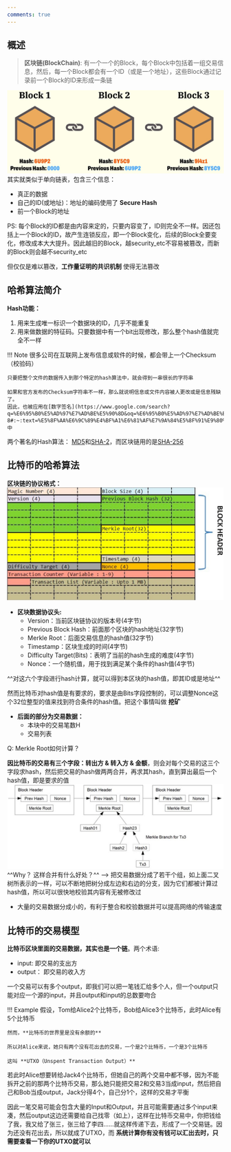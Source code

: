 ```yaml
---
comments: true
---
```


## 概述

> **区块链(BlockChain)**: 有一个一个的Block，每个Block中包括着一组交易信息，然后，每一个Block都会有一个ID（或是一个地址），这些Block通过记录前一个Block的ID来形成一条链

![blockChain](assets/blockChain.jpg)
其实就类似于单向链表，包含三个信息：

- 真正的数据
- 自己的ID(或地址)：地址的编码使用了 **Secure Hash**
- 前一个Block的地址

PS: 每个Block的ID都是由内容来定的，只要内容变了，ID则完全不一样。因还包括上一个Block的ID，故产生连锁反应，即一个Block变化，后续的Block全要变化，修改成本大大提升。因此越旧的Block，越security_etc不容易被篡改，而新的Block则会越不security_etc

但仅仅是难以篡改，**工作量证明的共识机制** 使得无法篡改

## 哈希算法简介

**Hash功能：**

1. 用来生成唯一标识一个数据块的ID，几乎不能重复
2. 用来做数据的特征码。只要数据中有一个bit出现修改，那么整个hash值就完全不一样

!!! Note
    很多公司在互联网上发布信息或软件的时候，都会带上一个Checksum（校验码）
    
    只要把整个文件的数据传入到那个特定的hash算法中，就会得到一串很长的字符串
    
    如果和官方发布的Checksum字符串不一样，那么就说明信息或文件内容被人更改或是信息残缺了。
    因此，也被应用在[数字签名](https://www.google.com/search?q=%E6%95%B0%E5%AD%97%E7%AD%BE%E5%90%8D&oq=%E6%95%B0%E5%AD%97%E7%AD%BE%E5%90%8D&gs_lcrp=EgZjaHJvbWUyBggAEEUYOTIGCAEQABgeMgYIAhAAGB4yBggDEAAYHjIGCAQQABgeMgYIBRAAGB4yBggGEAAYHjIGCAcQRRg90gEINTQ2M2oxajSoAgCwAgA&sourceid=chrome&ie=UTF-8#:~:text=%E5%8F%AA%E6%9C%89%E4%BF%A1%E6%81%AF%E7%9A%84%E5%8F%91%E9%80%81%E8%80%85%E6%89%8D%E8%83%BD%E4%BA%A7%E7%94%9F%E7%9A%84%E5%88%AB%E4%BA%BA%E6%97%A0%E6%B3%95%E4%BC%AA%E9%80%A0%E7%9A%84%E4%B8%80%E6%AE%B5%E6%95%B0%E5%AD%97%E4%B8%B2%EF%BC%8C%E8%BF%99%E6%AE%B5%E6%95%B0%E5%AD%97%E4%B8%B2%E5%90%8C%E6%97%B6%E4%B9%9F%E6%98%AF%E5%AF%B9%E4%BF%A1%E6%81%AF%E7%9A%84%E5%8F%91%E9%80%81%E8%80%85%E5%8F%91%E9%80%81%E4%BF%A1%E6%81%AF%E7%9C%9F%E5%AE%9E%E6%80%A7%E7%9A%84%E4%B8%80%E4%B8%AA%E6%9C%89%E6%95%88%E8%AF%81%E6%98%8E)中

两个著名的Hash算法： [MD5](https://en.wikipedia.org/wiki/MD5)和[SHA-2](https://en.wikipedia.org/wiki/SHA-2)，而区块链用的是[SHA-256](https://en.wikipedia.org/wiki/SHA-2)

## 比特币的哈希算法

**区块链的协议格式：**
![blockheader](assets/blockheader.jpg)

- **区块数据协议头:**
    - Version：当前区块链协议的版本号(4字节)
    - Previous Block Hash：前面那个区块的hash地址(32字节)
    - Merkle Root：后面交易信息的hash值(32字节)
    - Timestamp：区块生成的时间(4字节)
    - Difficulty Target(Bits)：表明了当前的hash生成的难度(4字节)
    - Nonce：一个随机值，用于找到满足某个条件的hash值(4字节)

^^对这六个字段进行hash计算，就可以得到本区块的hash值，即其ID或是地址^^

然而比特币对hash值是有要求的，要求是由Bits字段控制的，可以调整Nonce这个32位整型的值来找到符合条件的hash值。把这个事情叫做 **挖矿**

- **后面的部分为交易数据：**
    - 本块中的交易笔数H
    - 交易列表

Q: Merkle Root如何计算？

**因比特币的交易有三个字段：转出方 & 转入方 & 金额**，则会对每个交易的这三个字段求hash，然后把交易的hash做两两合并，再求其hash，直到算出最后一个hash值，即是要求的值
![merkle-root](assets/merkle-root.jpg)
^^Why？ 这样合并有什么好处？^^ --> 把交易数据分成了若干个组，如上面二叉树所表示的一样，可以不断地把树分成左边和右边的分支，因为它们都被计算过hash值，所以可以很快地校验其内容有无被修改过

- 大量的交易数据分成小的，有利于整合和校验数据并可以提高网络的传输速度

## 比特币的交易模型

**比特币区块里面的交易数据，其实也是一个链**。两个术语:

- input: 即交易的支出方
- output： 即交易的收入方

一个交易可以有多个output，即我们可以把一笔钱汇给多个人，但一个output只能对应一个源的input，并且output和input的总数要吻合

!!! Example
    假设，Tom给Alice2个比特币，Bob给Alice3个比特币，此时Alice有5个比特币
    
    然而，**比特币的世界里是没有余额的**
    
    所以对Alice来说，她只有两个没有花出去的交易，一个是2个比特币，一个是3个比特币
    
    这叫 **UTXO（Unspent Transaction Output）**

若此时Alice想要转给Jack4个比特币，但她自己的两个交易中都不够，因为不能拆开之前的那两个比特币交易，那么她只能把交易2和交易3当成input，然后把自己和Bob当成output，Jack分得4个，自己分1个，这样的交易才平衡

因此一笔交易可能会包含大量的Input和Output，并且可能需要通过多个input来凑，然后output这边还需要给自己找零（如上），这样在比特币交易中，你把钱给了我，我又给了张三，张三给了李四……就这样传递下去，形成了一个交易链。因为还没有花出去，所以就成了UTXO，而 **系统计算你有没有钱可以汇出去时，只需要查看一下你的UTXO就可以**